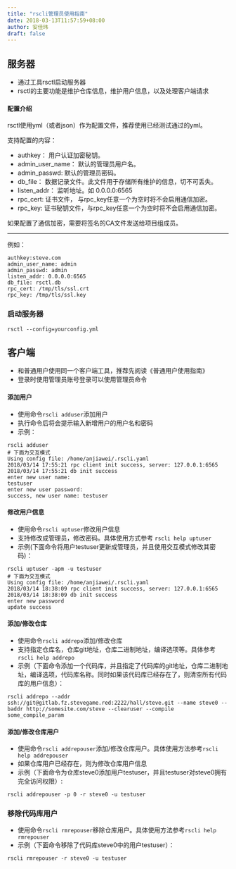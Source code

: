 ```yaml
---
title: "rscli管理员使用指南"
date: 2018-03-13T11:57:59+08:00
author: 安佳玮
draft: false
---
```


## 服务器

* 通过工具rsctl启动服务器
* rsctl的主要功能是维护仓库信息，维护用户信息，以及处理客户端请求

#### 配置介绍
rsctl使用yml（或者json）作为配置文件，推荐使用已经测试通过的yml。 

支持配置的内容：

* authkey： 用户认证加密秘钥。
* admin_user_name： 默认的管理员用户名。
* admin_passwd: 默认的管理员密码。
* db_file： 数据记录文件。此文件用于存储所有维护的信息，切不可丢失。
* listen_addr： 监听地址。如 0.0.0.0:6565
* rpc_cert: 证书文件， 与rpc_key任意一个为空时将不会启用通信加密。
* rpc_key: 证书秘钥文件，与rpc_key任意一个为空时将不会启用通信加密。

如果配置了通信加密，需要将签名的CA文件发送给项目组成员。

---
例如：

```
authkey:steve.com
admin_user_name: admin
admin_passwd: admin
listen_addr: 0.0.0.0:6565
db_file: rsctl.db
rpc_cert: /tmp/tls/ssl.crt
rpc_key: /tmp/tls/ssl.key
```

### 启动服务器

```
rsctl --config=yourconfig.yml
```

## 客户端
* 和普通用户使用同一个客户端工具，推荐先阅读《普通用户使用指南》
* 登录时使用管理员账号登录可以使用管理员命令

#### 添加用户
* 使用命令```rscli adduser```添加用户
* 执行命令后将会提示输入新增用户的用户名和密码
* 示例：   

```
rscli adduser 
# 下面为交互模式
Using config file: /home/anjiawei/.rscli.yaml
2018/03/14 17:55:21 rpc client init success, server: 127.0.0.1:6565
2018/03/14 17:55:21 db init success
enter new user name:
testuser
enter new user password:
success, new user name: testuser
```

#### 修改用户信息
* 使用命令```rscli uptuser```修改用户信息
* 支持修改成管理员，修改密码。具体使用方式参考 ```rscli help uptuser```
* 示例(下面命令将用户testuser更新成管理员，并且使用交互模式修改其密码)：
```
rscli uptuser -apm -u testuser 
# 下面为交互模式
Using config file: /home/anjiawei/.rscli.yaml
2018/03/14 18:38:09 rpc client init success, server: 127.0.0.1:6565
2018/03/14 18:38:09 db init success
enter new password
update success
```

#### 添加/修改仓库
* 使用命令```rscli addrepo```添加/修改仓库
* 支持指定仓库名，仓库git地址，仓库二进制地址，编译选项等。具体参考```rscli help addrepo```
* 示例（下面命令添加一个代码库，并且指定了代码库的git地址，仓库二进制地址，编译选项，代码库名称。同时如果该代码库已经存在了，则清空所有代码库的用户信息）：

```
rscli addrepo --addr ssh://git@gitlab.fz.stevegame.red:2222/hall/steve.git --name steve0 --baddr http://somesite.com/steve --clearuser --compile some_compile_param
```

#### 添加/修改仓库用户
* 使用命令```rscli addrepouser```添加/修改仓库用户。具体使用方法参考```rscli help addrepouser```
* 如果仓库用户已经存在，则为修改仓库用户信息
* 示例（下面命令为仓库steve0添加用户testuser，并且testuser对steve0拥有完全访问权限）:

```
rscli addrepouser -p 0 -r steve0 -u testuser
```

### 移除代码库用户
* 使用命令```rscli rmrepouser```移除仓库用户。具体使用方法参考```rscli help rmrepouser```
* 示例（下面命令移除了代码库steve0中的用户testuser）：

```
rscli rmrepouser -r steve0 -u testuser
```